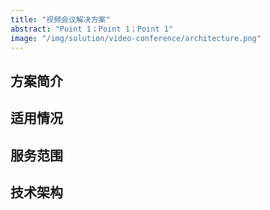 ```yaml
---
title: "视频会议解决方案"
abstract: "Point 1；Point 1；Point 1"
image: "/img/solution/video-conference/architecture.png"
---
```

## 方案简介

## 适用情况

## 服务范围

## 技术架构